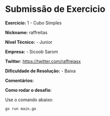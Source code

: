 # Submissão de Exercicio

**Exercicio:** 1 - Cubo Simples

**Nickname:** raffreitas

**Nível Técnico:** - Junior

**Empresa:** - Sicoob Sarom

**Twitter**: https://twitter.com/raffreiasx

**Dificuldade de Resolução:** - Baixa

**Comentários:**

**Como rodar o desafio**: 

Use o comando abaixo: 
```bash
go run main.go
```